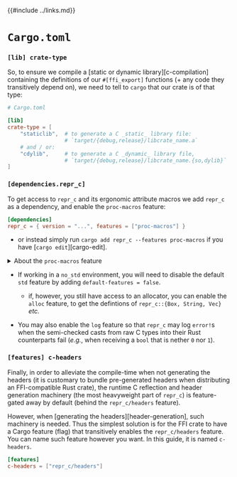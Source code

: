 {{#include ../links.md}}

# `Cargo.toml`

### `[lib] crate-type`

So, to ensure we compile a [static or dynamic library][c-compilation]
containing the definitions of our `#[ffi_export]` functions (+ any code they
transitively depend on), we need to tell to `cargo` that our crate is of that
type:

```toml
# Cargo.toml

[lib]
crate-type = [
    "staticlib",  # to generate a C _static_ library file:
                  # `target/{debug,release}/libcrate_name.a`
    # and / or:
    "cdylib",     # to generate a C _dynamic_ library file,
                  # `target/{debug,release}/libcrate_name.{so,dylib}`
]
```

### `[dependencies.repr_c]`

To get access to `repr_c` and its ergonomic attribute macros we add `repr_c` as
a dependency, and enable the `proc-macros` feature:

```toml
[dependencies]
repr_c = { version = "...", features = ["proc-macros"] }
```

  - or instead simply run `cargo add repr_c --features proc-macros` if you
    have [`cargo edit`][cargo-edit].

<details><summary>About the <code>proc-macros</code> feature</summary>

although still a WIP, the author of `repr_c` is making an important effort
to make the usage of procedural macros be as optional as possible, so
as to allow downstream users to avoid pulling the very heavyweight
`syn + quote` dependencies, by offering alternative basic macros
alternatives (such as `ReprC!` instead of `#[derive_ReprC]`)

</details>

  - If working in a `no_std` environment, you will need to disable the default
    `std` feature by adding `default-features = false`.

      - if, however, you still have access to an allocator, you can enable the
        `alloc` feature, to get the defintions of `repr_c::{Box, String, Vec}`
        _etc._

  - You may also enable the `log` feature so that `repr_c` may log `error!`s
    when the semi-checked casts from raw C types into their Rust counterparts
    fail (_e.g._, when receiving a `bool` that is nether `0` nor `1`).

### `[features] c-headers`

Finally, in order to alleviate the compile-time when not generating the headers
(it is customary to bundle pre-generated headers when distributing an
FFI-compatible Rust crate), the runtime C reflection and header generation
machinery (the most heavyweight part of `repr_c`) is feature-gated away by
default (behind the `repr_c/headers` feature).

However, when [generating the headers][header-generation], such machinery is
needed. Thus the simplest solution is for the FFI crate to have a Cargo feature
(flag) that transitively enables the `repr_c/headers` feature. You can name such
feature however you want. In this guide, it is named `c-headers`.

```toml
[features]
c-headers = ["repr_c/headers"]
```
